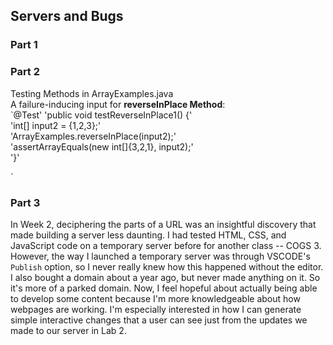 ## Servers and Bugs ##
### Part 1 ###
### Part 2 ###
Testing Methods in ArrayExamples.java <br>
A failure-inducing input for **reverseInPlace Method**: <br>
`@Test'
  'public void testReverseInPlace1() {' <br>
    'int[] input2 = {1,2,3};' <br>
    'ArrayExamples.reverseInPlace(input2);' <br>
    'assertArrayEquals(new int[]{3,2,1}, input2);' <br>
  '}'

`
### Part 3 ###
In Week 2, deciphering the parts of a URL was an insightful discovery that made building a server less daunting. I had tested HTML, CSS, and JavaScript code on a temporary server before for another class -- COGS 3. However, the way I launched a temporary server was through VSCODE's `Publish` option, so I never really knew how this happened without the editor. I also bought a domain about a year ago, but never made anything on it. So it's more of a parked domain. Now, I feel hopeful about actually being able to develop some content because I'm more knowledgeable about how webpages are working. I'm especially interested in how I can generate simple interactive changes that a user can see just from the updates we made to our server in Lab 2.
